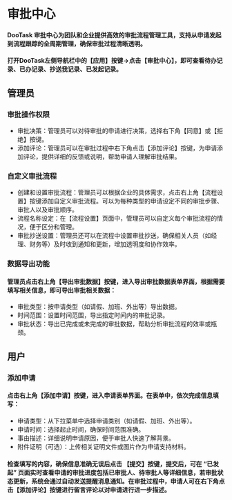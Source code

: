 # 审批中心

#### DooTask 审批中心为团队和企业提供高效的审批流程管理工具，支持从申请发起到流程跟踪的全周期管理，确保审批过程清晰透明。
#### 打开DooTask左侧导航栏中的【应用】按键→点击【审批中心】，即可查看待办记录、已办记录、抄送我记录、已发起记录。
## 管理员
 ### 审批操作权限
 - 审批决策：管理员可以对待审批的申请进行决策，选择右下角【同意】或【拒绝】按键。
 - 添加评论：管理员可以在审批过程中右下角点击【添加评论】按键，为申请添加评论，提供详细的反馈或说明，帮助申请人理解审批结果。
### 自定义审批流程
- 创建和设置审批流程：管理员可以根据企业的具体需求，点击右上角【流程设置】按键添加自定义审批流程。可以为每种类型的申请设定不同的审批步骤、审批人以及审批顺序。
- 流程名称设定：在【流程设置】页面中，管理员可以自定义每个审批流程的情况，便于区分和管理。
- 审批抄送设置：管理员还可以在流程中设置审批抄送，确保相关人员（如经理、财务等）及时收到通知和更新，增加透明度和协作效率。
 ###  数据导出功能
 #### 管理员点击右上角【导出审批数据】按键，进入导出审批数据表单界面，根据需要填写相关信息，即可导出审批相关数据：
- 审批类型：按申请类型（如请假、加班、外出等）导出数据。
- 时间范围：设置时间范围，导出指定时间内的审批记录。
- 审批状态：导出已完成或未完成的审批数据，帮助分析审批流程的效率或瓶颈。

## 用户
 ### 添加申请
 #### 点击右上角【添加申请】按键，进入申请表单界面。在表单中，依次完成信息填写：
- 申请类型：从下拉菜单中选择申请类别（如请假、加班、外出等）。
- 申请时间：选择起止时间，确保时间范围准确。
- 事由描述：详细说明申请原因，便于审批人快速了解背景。 
- 附件证明（可选）：上传相关证明文件或图片作为申请支持材料。
 #### 检查填写的内容，确保信息准确无误后点击 【提交】按键，提交后，可在 “已发起” 页面实时查看申请的审批进度包括已审批人、待审批人等详细信息，若审批状态更新，系统会通过自动发送提醒消息通知。在审批过程中，申请人可在右下角点击【添加评论】按键进行留言评论以对申请进行进一步描述。


    

